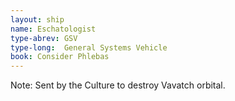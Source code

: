 ```yaml
---
layout: ship
name: Eschatologist
type-abrev: GSV
type-long:  General Systems Vehicle
book: Consider Phlebas
---
```


<span class="note">Note:</span> Sent by the Culture to destroy Vavatch orbital.
